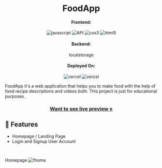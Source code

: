 
<h1 align="center">FoodApp</h1>

<h4 align="center">Frontend:</h4>

<p align="center">
  <img src="https://img.shields.io/badge/JavaScript-323330?style=for-the-badge&logo=javascript&logoColor=F7DF1E" alt="javascript" />
  <img src="https://img.shields.io/badge/API-02303A?style=for-the-badge&logo=react-router&logoColor=white" alt="API" />
  <img src="https://img.shields.io/badge/CSS3-1572B6?style=for-the-badge&logo=css3&logoColor=white" alt="css3" />
  <img src="https://img.shields.io/badge/HTML5-E34F26?style=for-the-badge&logo=html5&logoColor=white" alt="html5" />
</p>
<h4 align="center">Backend:</h4>
<p align="center">localstorage</P>


<h4 align="center">Deployed On:</h4>

<p align="center">
  <img src="https://img.shields.io/badge/Netlify-00C7B7?style=for-the-badge&logo=netlify&logoColor=white" alt="vercel" />
  <img src="https://img.shields.io/badge/Vercel-430098?style=for-the-badge&logo=vercel&logoColor=white" alt="vercel" />
</p>



FoodApp it's a web application that helps you to make food with the help of food recipe descriptions and videos both. This project is just for educational purposes.

<h3 align="center"><a href="https://taupe-melomakarona-0dfddf.netlify.app/"><strong>Want to see live preview »</strong></a></h3>

## 🚀 Features
- Homepage / Landing Page
- Login and Signup User Account
 <br />

Homepage
![fhome](https://user-images.githubusercontent.com/101583807/191584475-2745ca24-72a8-4ee1-9957-00eb703d8b48.png)

